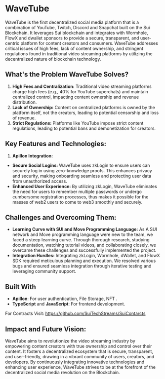 # WaveTube

WaveTube is the first decentralized social media platform that is a combination of YouTube, Twitch, Discord and Snapchat built on the Sui Blockchain. It leverages Sui blockchain and integrates with Wormhole, FlowX and dwallet sponsors to provide a secure, transparent, and user-centric platform for content creators and consumers. WaveTube addresses critical issues of high fees, lack of content ownership, and stringent regulations found in traditional video streaming platforms by utilizing the decentralized nature of blockchain technology.

## What's the Problem WaveTube Solves?
1. **High Fees and Centralization:** Traditional video streaming platforms charge high fees (e.g., 40% for YouTube superchats) and maintain centralized control, impacting content ownership and revenue distribution.
2. **Lack of Ownership:** Content on centralized platforms is owned by the platform itself, not the creators, leading to potential censorship and loss of revenue.
3. **Strict Regulations:** Platforms like YouTube impose strict content regulations, leading to potential bans and demonetization for creators.

## Key Features and Technologies:
1. **Apillon Integration:**
- **Secure Social Logins:** WaveTube uses zkLogin to ensure users can securely log in using zero-knowledge proofs. This enhances privacy and security, making onboarding seamless and protecting user data from unauthorized access.
- **Enhanced User Experience:** By utilizing zkLogin, WaveTube eliminates the need for users to remember multiple passwords or undergo cumbersome registration processes, thus makes it possible for the masses of web2 users to come to web3 smoothly and securely.


## Challenges and Overcoming Them:
- **Learning Curve with SUI and Move Programming Language:** As A SUI network and Move programming language were new to the team, we faced a steep learning curve. Through thorough research, studying documentation, watching tutorial videos, and collaborating closely, we overcame these challenges and successfully implemented the project.
- **Integration Hurdles:** Integrating zkLogin, Wormhole, dWallet, and FlowX SDK required meticulous planning and execution. We resolved various bugs and ensured seamless integration through iterative testing and leveraging community support.

## Built With

- **Apillon**: For user authentication, File Storage, NFT .
- **TypeScript** and **JavaScript**: For frontend development.

For Contracts Visit: https://github.com/SuiTechStreams/SuiContarcts

## Impact and Future Vision:
WaveTube aims to revolutionize the video streaming industry by empowering content creators with true ownership and control over their content. It fosters a decentralized ecosystem that is secure, transparent, and user-friendly, drawing in a vibrant community of users, creators, and developers. By continuously integrating innovative technologies and enhancing user experience, WaveTube strives to be at the forefront of the decentralized social media revolution on the Blockchain.
